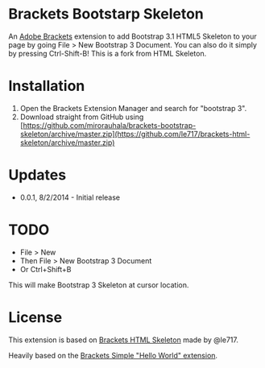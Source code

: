 # Brackets Bootstarp Skeleton #

An [Adobe Brackets](http://brackets.io) extension to add Bootstrap 3.1 HTML5 Skeleton to your page by going File > New Bootstrap 3 Document. You can also do it simply by pressing Ctrl-Shift-B! This is a fork from HTML Skeleton.

# Installation #

1. Open the Brackets Extension Manager and search for "bootstrap 3".
2. Download straight from GitHub using [https://github.com/mirorauhala/brackets-bootstrap-skeleton/archive/master.zip](https://github.com/le717/brackets-html-skeleton/archive/master.zip)

# Updates #

* 0.0.1, 8/2/2014 - Initial release

# TODO #

* File > New 
* Then File > New Bootstrap 3 Document
* Or Ctrl+Shift+B

This will make Bootstrap 3 Skeleton at cursor location.

# License #

This extension is based on [Brackets HTML Skeleton](https://github.com/le717/brackets-html-skeleton) made by @le717.

Heavily based on the [Brackets Simple "Hello World" extension](https://github.com/adobe/brackets/wiki/Simple-%22Hello-World%22-extension).
